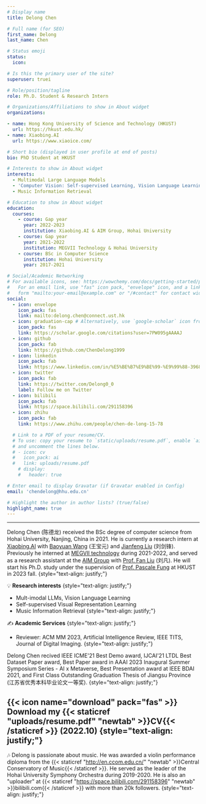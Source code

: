 ```yaml
---
# Display name
title: Delong Chen

# Full name (for SEO)
first_name: Delong
last_name: Chen

# Status emoji
status:
  icon:

# Is this the primary user of the site?
superuser: truei

# Role/position/tagline
role: Ph.D. Student & Research Intern

# Organizations/Affiliations to show in About widget
organizations:

- name: Hong Kong University of Science and Technology (HKUST)
  url: https://hkust.edu.hk/
- name: Xiaobing.AI
  url: https://www.xiaoice.com/

# Short bio (displayed in user profile at end of posts)
bio: PhD Student at HKUST

# Interests to show in About widget
interests:
  - Multimodal Large Language Models
  - 'Computer Vision: Self-supervised Learning, Vision Language Learning'
  - Music Information Retrieval

# Education to show in About widget
education:
  courses:
    - course: Gap year
      year: 2022-2023
      institution: Xiaobing.AI & AIM Group, Hohai University
    - course: Gap year
      year: 2021-2022
      institution: MEGVII Technology & Hohai University
    - course: BSc in Computer Science
      institution: Hohai University
      year: 2017-2021

# Social/Academic Networking
# For available icons, see: https://wowchemy.com/docs/getting-started/page-builder/#icons
#   For an email link, use "fas" icon pack, "envelope" icon, and a link in the
#   form "mailto:your-email@example.com" or "/#contact" for contact widget.
social:
  - icon: envelope
    icon_pack: fas
    link: mailto:delong.chen@connect.ust.hk
  - icon: graduation-cap # Alternatively, use `google-scholar` icon from `ai` icon pack
    icon_pack: fas
    link: https://scholar.google.com/citations?user=7PW095gAAAAJ
  - icon: github
    icon_pack: fab
    link: https://github.com/ChenDelong1999
  - icon: linkedin
    icon_pack: fab
    link: https://www.linkedin.com/in/%E5%BE%B7%E9%BE%99-%E9%99%88-39685615b
  - icon: twitter
    icon_pack: fab
    link: https://twitter.com/Delong0_0
    label: Follow me on Twitter
  - icon: bilibili
    icon_pack: fab
    link: https://space.bilibili.com/291158396
  - icon: zhihu
    icon_pack: fab
    link: https://www.zhihu.com/people/chen-de-long-15-78

  # Link to a PDF of your resume/CV.
  # To use: copy your resume to `static/uploads/resume.pdf`, enable `ai` icons in `params.yaml`,
  # and uncomment the lines below.
  # - icon: cv
  #   icon_pack: ai
  #   link: uploads/resume.pdf
    # display:
    #   header: true

# Enter email to display Gravatar (if Gravatar enabled in Config)
email: 'chendelong@hhu.edu.cn'

# Highlight the author in author lists? (true/false)
highlight_name: true
---
```

---

Delong Chen (陈德龙) received the BSc degree of computer science from Hohai University, Nanjing, China in 2021. He is currently a research intern at [Xiaobing.AI](https://www.xiaoice.com/) with [Baoyuan Wang](https://sites.google.com/site/zjuwby/) (王宝元) and [Jianfeng Liu](https://www.linkedin.com/in/jianfeng-liu-9539897b/) (刘剑锋). Previously he interned at [MEGVII technology](https://en.megvii.com) during 2021-2022, and served as a research assistant at the [AIM Group](https://multimodality.group/) with [Prof. Fan Liu](https://multimodality.group/author/%E5%88%98%E5%87%A1/) (刘凡). He will start his Ph.D. study under the supervision of [Prof. Pascale Fung](https://pascale.home.ece.ust.hk/about.html) at HKUST in 2023 fall.
{style="text-align: justify;"}

💡 **Research interests**
{style="text-align: justify;"}
  - Mult-imodal LLMs, Vision Language Learning
  - Self-supervised Visual Representation Learning
  - Music Information Retrieval
{style="text-align: justify;"}


✍ **Academic Services**
{style="text-align: justify;"}
  - Reviewer: ACM MM 2023, Artificial Intelligence Review, IEEE TITS, Journal of Digital Imaging.
{style="text-align: justify;"}


Delong Chen recived IEEE ICME'21 Best Demo award, IJCAI'21 LTDL Best Dataset Paper award, Best Paper award in AAAI 2023 Inaugural Summer Symposium Series - AI x Metaverse, Best Presentation award at IEEE BDAI 2021, and First Class Outstanding Graduation Thesis of Jiangsu Province (江苏省优秀本科毕业论文一等奖).
{style="text-align: justify;"}

{{< icon name="download" pack="fas" >}} Download my {{< staticref "uploads/resume.pdf" "newtab" >}}CV{{< /staticref >}} (2022.10)
{style="text-align: justify;"}
---


🎶 Delong is passionate about music. He was awarded a violin performance diploma from the {{< staticref "http://en.ccom.edu.cn/" "newtab" >}}Central Conservatory of Music{{< /staticref >}}. 
He served as the leader of the Hohai University Symphony Orchestra during 2019-2020. 
He is also an "uploader" at {{< staticref "https://space.bilibili.com/291158396" "newtab" >}}bilibili.com{{< /staticref >}} with more than 20k followers.
{style="text-align: justify;"}
